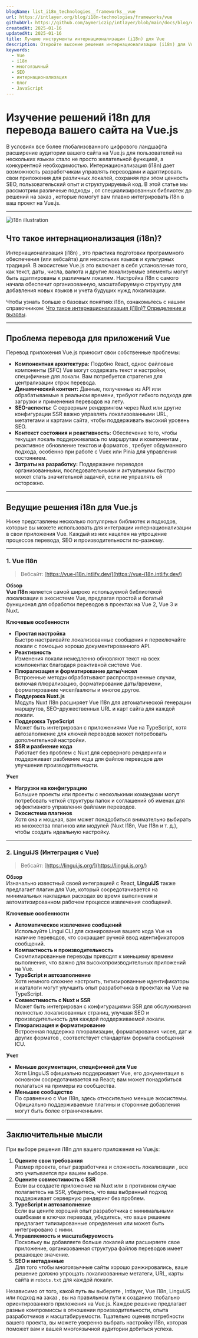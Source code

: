 ```yaml
---
blogName: list_i18n_technologies__frameworks__vue
url: https://intlayer.org/blog/i18n-technologies/frameworks/vue
githubUrl: https://github.com/aymericzip/intlayer/blob/main/docs/blog/en/list_i18n_technologies/frameworks/vue.md
createdAt: 2025-01-16
updatedAt: 2025-01-16
title: Лучшие инструменты интернационализации (i18n) для Vue
description: Откройте высокие решения интернационализации (i18n) для Vue для решения проблем с переводом, увеличения SEO и обеспечения глобального веб-опыта.
keywords:
  - Vue
  - i18n
  - многоязычный
  - SEO
  - интернационализация
  - блог
  - JavaScript
---
```


# Изучение решений i18n для перевода вашего сайта на Vue.js

В условиях все более глобализованного цифрового ландшафта расширение аудитории вашего сайта на Vue.js для пользователей на нескольких языках стало не просто желательной функцией, а конкурентной необходимостью. Интернационализация (i18n) дает возможность разработчикам управлять переводами и адаптировать свои приложения для различных локалей, сохраняя при этом ценность SEO, пользовательский опыт и структурируемый код. В этой статье мы рассмотрим различные подходы , от специализированных библиотек до решений на заказ , которые помогут вам плавно интегрировать i18n в ваш проект на Vue.js.

---

![i18n illustration](https://github.com/aymericzip/intlayer/blob/main/docs/blog/assets/i18n.webp)

## Что такое интернационализация (i18n)?

Интернационализация (i18n) , это практика подготовки программного обеспечения (или вебсайта) для нескольких языков и культурных традиций. В экосистеме Vue.js это включает в себя установление того, как текст, даты, числа, валюта и другие локализуемые элементы могут быть адаптированы к различным локалям. Настройка i18n с самого начала обеспечит организованную, масштабируемую структуру для добавления новых языков и учета будущих нужд локализации.

Чтобы узнать больше о базовых понятиях i18n, ознакомьтесь с нашим справочником: [Что такое интернационализация (i18n)? Определение и вызовы](https://github.com/aymericzip/intlayer/blob/main/docs/blog/ru/what_is_internationalization.md).

---

## Проблема перевода для приложений Vue

Перевод приложения Vue.js приносит свои собственные проблемы:

- **Компонентная архитектура:** Подобно React, однос файловые компоненты (SFC) Vue могут содержать текст и настройки, специфичные для локали. Вам потребуется стратегия для централизации строк перевода.
- **Динамический контент:** Данные, полученные из API или обрабатываемые в реальном времени, требуют гибкого подхода для загрузки и применения переводов на лету.
- **SEO-аспекты:** С серверным рендерингом через Nuxt или другие конфигурации SSR важно управлять локализованными URL, метатегами и картами сайта, чтобы поддерживать высокий уровень SEO.
- **Контекст состояния и реактивность:** Обеспечение того, чтобы текущая локаль поддерживалась по маршрутам и компонентам , реактивное обновление текстов и форматов , требует обдуманного подхода, особенно при работе с Vuex или Pinia для управления состоянием.
- **Затраты на разработку:** Поддержание переводов организованными, последовательными и актуальными быстро может стать значительной задачей, если не управлять ей осторожно.

---

## Ведущие решения i18n для Vue.js

Ниже представлены несколько популярных библиотек и подходов, которые вы можете использовать для интеграции интернационализации в свои приложения Vue. Каждый из них нацелен на упрощение процессов перевода, SEO и производительности по-разному.

---

### 1. Vue I18n

> Вебсайт: [https://vue-i18n.intlify.dev/](https://vue-i18n.intlify.dev/)

**Обзор**  
**Vue I18n** является самой широко используемой библиотекой локализации в экосистеме Vue, предлагая простой и богатый функционал для обработки переводов в проектах на Vue 2, Vue 3 и Nuxt.

**Ключевые особенности**

- **Простая настройка**  
  Быстро настраивайте локализованные сообщения и переключайте локали с помощью хорошо документированного API.
- **Реактивность**  
  Изменения локали немедленно обновляют текст на всех компонентах благодаря реактивной системе Vue.
- **Плюрализация и форматирование даты/чисел**  
  Встроенные методы обрабатывают распространенные случаи, включая плюрализацию, форматирование даты/времени, форматирование чисел/валюты и многое другое.
- **Поддержка Nuxt.js**  
  Модуль Nuxt I18n расширяет Vue I18n для автоматической генерации маршрутов, SEO-дружественных URL и карт сайта для каждой локали.
- **Поддержка TypeScript**  
  Может быть интегрирован с приложениями Vue на TypeScript, хотя автозаполнение для ключей переводов может потребовать дополнительной настройки.
- **SSR и разбиение кода**  
  Работает без проблем с Nuxt для серверного рендеринга и поддерживает разбиение кода для файлов переводов для улучшения производительности.

**Учет**

- **Нагрузки на конфигурацию**  
  Большие проекты или проекты с несколькими командами могут потребовать четкой структуры папок и соглашений об именах для эффективного управления файлами переводов.
- **Экосистема плагинов**  
  Хотя она и мощная, вам может понадобиться внимательно выбирать из множества плагинов или модулей (Nuxt I18n, Vue I18n и т. д.), чтобы создать идеальную настройку.

---

### 2. LinguiJS (Интеграция с Vue)

> Вебсайт: [https://lingui.js.org/](https://lingui.js.org/)

**Обзор**  
Изначально известный своей интеграцией с React, **LinguiJS** также предлагает плагин для Vue, который сосредотачивается на минимальных накладных расходах во время выполнения и автоматизированном рабочем процессе извлечения сообщений.

**Ключевые особенности**

- **Автоматическое извлечение сообщений**  
  Используйте Lingui CLI для сканирования вашего кода Vue на наличие переводов, что сокращает ручной ввод идентификаторов сообщений.
- **Компактность и производительность**  
  Скомпилированные переводы приводят к меньшему времени выполнения, что важно для высокопроизводительных приложений на Vue.
- **TypeScript и автозаполнение**  
  Хотя немного сложнее настроить, типизированные идентификаторы и каталоги могут улучшить опыт разработчика в проектах на Vue на TypeScript.
- **Совместимость с Nuxt и SSR**  
  Может быть интегрирован с конфигурациями SSR для обслуживания полностью локализованных страниц, улучшая SEO и производительность для каждой поддерживаемой локали.
- **Плюрализация и форматирование**  
  Встроенная поддержка плюрализации, форматирования чисел, дат и других форматов , соответствует стандартам формата сообщений ICU.

**Учет**

- **Меньше документации, специфичной для Vue**  
  Хотя LinguiJS официально поддерживает Vue, его документация в основном сосредотачивается на React; вам может понадобиться полагаться на примеры из сообщества.
- **Меньшее сообщество**  
  По сравнению с Vue I18n, здесь относительно меньше экосистемы. Официально поддерживаемые плагины и сторонние добавления могут быть более ограниченными.

---

## Заключительные мысли

При выборе решения i18n для вашего приложения на Vue.js:

1. **Оцените свои требования**  
   Размер проекта, опыт разработчика и сложность локализации , все это учитывается при вашем выборе.
2. **Оцените совместимость с SSR**  
   Если вы создаете приложение на Nuxt или в противном случае полагаетесь на SSR, убедитесь, что ваш выбранный подход поддерживает серверную рендеринг без проблем.
3. **TypeScript и автозаполнение**  
   Если вы цените хороший опыт разработчика с минимальными ошибками в ключах перевода, убедитесь, что ваше решение предлагает типизированные определения или может быть интегрировано с ними.
4. **Управляемость и масштабируемость**  
   Поскольку вы добавляете больше локалей или расширяете свое приложение, организованная структура файлов переводов имеет решающее значение.
5. **SEO и метаданные**  
   Для того чтобы многоязычные сайты хорошо ранжировались, ваше решение должно упрощать локализованные метатеги, URL, карты сайта и `robots.txt` для каждой локали.

Независимо от того, какой путь вы выберете , Intlayer, Vue I18n, LinguiJS или подход на заказ , вы на правильном пути к созданию глобально ориентированного приложения на Vue.js. Каждое решение предлагает разные компромиссы в отношении производительности, опыта разработчиков и масштабируемости. Тщательно оценив потребности вашего проекта, вы можете уверенно выбрать настройку i18n, которая поможет вам и вашей многоязычной аудитории добиться успеха.
